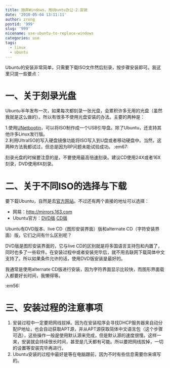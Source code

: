 ```yaml
---
title: 抛弃Windows，用Ubuntu办公-2.安装
date: '2010-05-04 13:11:11'
author: zrong
postid: '999'
slug: '999'
nicename: use-ubuntu-to-replace-windows
categories: use
tags:
  - linux
  - ubuntu
---
```


Ubuntu的安装非常简单，只需要下载ISO文件然后刻录，按步骤安装即可。我这里只提一些要点：

# 一、关于刻录光盘

Ubuntu半年发布一次，如果每次都刻录一张光盘，会累积许多无用的光盘（虽然我就是这么做的）。所以有很多不使用光盘安装的办法。主要的两种是：  

1.使用[UNetbootin](http://unetbootin.sourceforge.net/)，可以将ISO制作成一个USB引导盘。除了Ubuntu，还支持其他许多Linux发行版。  
2.利用UltraISO的写入硬盘镜像功能将ISO写入到U盘或者移动硬盘中。当然，这两种方法我都试过，但总是因为RP问题未能试验成功。 :em67:  

刻录光盘的时候要注意的是，不要使用最高倍速刻录。建议CD使用24X或者16X刻录，DVD使用8X刻录。  
<!--more-->

# 二、关于不同ISO的选择与下载

要下载Ubuntu，自然是去[官方网站](http://http://www.ubuntu.com/)。不过还有两个直接的地址可以选择：  

- 网易：<http://mirrors.163.com>  
- Ubuntu官方：[DVD版](http://cdimage.ubuntu.com/releases/10.04/release)  [CD版](http://releases.ubuntu.com/)  

Ubuntu有DVD版本、live CD（图形安装界面）版和alternate CD（字符安装界面）版，它们之间有什么区别呢？  

DVD版是图形安装界面的，它与live CD的区别就是将多国语言支持包和内置了，同时也多了一些软件。在安装过程中或者安装完毕后，就不用去联网下载简体中文支持了。所以如果条件允许的话，使用DVD版安装是最好的。  

我通常是使用alternate CD版进行安装，因为字符界面显示比较快，而图形界面载入都要好长时间，我懒得等。

:em56:

# 三、安装过程的注意事项

1. 安装过程中一定要把网线拔掉。因为在安装程序会寻找DHCP服务器来自动分配IP地址，也会自动获取APT源，并从APT源获取简体中文语言包（这个步骤可选），这些操作一般是使用默认源来完成，但是默认源的速度很慢。这样一来，安装就会持续很长时间，甚至是几天都有可能。所以要把网线拔掉，一切的设置等安装完毕再进行。  
2. Ubuntu安装的过程中最好是等在电脑跟前，因为不时有些信息需要你来填写的。
